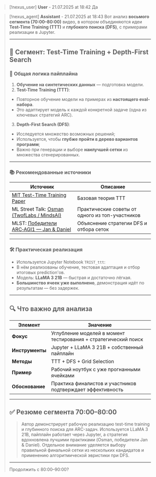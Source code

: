 >[!nexus_user] **User** - 21.07.2025 at 18:42
> Да
<!-- UID: 5363adc6-3226-459b-a15c-2b1df9ae5aee -->




>[!nexus_agent] **Assistant** - 21.07.2025 at 18:43
> Вот анализ **восьмого сегмента (70:00–80:00)** видео, в котором объединяются идеи **Test-Time Training (TTT)** и **глубокого поиска (DFS)**, с примерами реализации в Jupyter.
> 
> ---
> 
> ## 🧠 Сегмент: Test-Time Training + Depth-First Search
> 
> ### 📌 Общая логика пайплайна
> 
> 1. **Обучение на синтетических данных** — подготовка модели.
> 2. **Test-Time Training (TTT)**:
>  - Повторное обучение модели на примерах из **настоящего eval-набора**.
>  - Это адаптирует модель к каждой конкретной задаче (одна из ключевых стратегий ARC).
> 3. **Depth-First Search (DFS)**:
>  - Исследуется множество возможных решений;
>  - Используется, чтобы **глубже пройти в дерево вариантов программ**;
>  - Важно при генерации и выборе **наилучшей сетки** из множества сгенерированных.
> 
> ---
> 
> ### 📚 Рекомендованные источники
> 
> | Источник | Описание |
> |---------|----------|
> | [MIT Test-Time Training Paper](https://arxiv.org/abs/2006.10726) | Базовая теория TTT |
> | ML Street Talk: [Osman (TwofLabs / MindsAI)](https://www.youtube.com/@MLStreetTalk) | Практические советы от одного из топ-участников |
> | MLST: [Победители ARC‑AGI1 — Jan & Daniel](https://www.youtube.com/@MLStreetTalk) | Объяснение стратегии DFS и отбора сеток |
> 
> ---
> 
> ### 🛠️ Практическая реализация
> 
> - Используется Jupyter Notebook `TRIST_ttt`:
>  - В нём реализованы обучение, тестовая адаптация и отбор итоговых prediction'ов.
> - Модель: **LLaMA 3 21B** — быстрая и достаточно лёгкая.
> - **Большинство ячеек уже выполнено**, демонстрация идёт по результатам — без задержек.
> 
> ---
> 
> ## 🔍 Что важно для анализа
> 
> | Элемент | Значение |
> |--------|----------|
> | **Фокус** | Углубление моделей в момент тестирования + стратегический поиск |
> | **Инструменты** | Jupyter + LLaMA 3 21B + собственный пайплайн |
> | **Методы** | TTT + DFS + Grid Selection |
> | **Пример** | Рабочий ноутбук с уже прогнанными ячейками |
> | **Обоснование** | Практика финалистов и участников подтверждает эффективность |
> 
> ---
> 
> ## ✅ Резюме сегмента 70:00–80:00
> 
> > Автор демонстрирует рабочую реализацию test-time training и глубинного поиска для ARC-задач. Используется LLaMA 3 21B, пайплайн работает через Jupyter, а стратегия вдохновлена лучшими практиками (Osman, победители Jan & Daniel). Отдельное внимание уделяется выбору правильной финальной сетки из нескольких кандидатов и применению алгоритмической эвристики при DFS.
> 
> ---
> 
> Продолжить с 80:00–90:00?
<!-- UID: 7cca0ba3-2aa8-492e-87e5-047e622bb661 -->